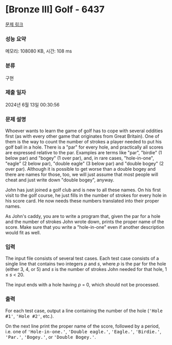 # [Bronze III] Golf - 6437 

[문제 링크](https://www.acmicpc.net/problem/6437) 

### 성능 요약

메모리: 108080 KB, 시간: 108 ms

### 분류

구현

### 제출 일자

2024년 6월 13일 00:30:56

### 문제 설명

<p>Whoever wants to learn the game of golf has to cope with several oddities first (as with every other game that originates from Great Britain). One of them is the way to count the number of strokes a player needed to put his golf ball in a hole. There is a "par" for every hole, and practically all scores are expressed relative to the par. Examples are terms like "par", "birdie" (1 below par) and "bogey" (1 over par), and, in rare cases, "hole-in-one", "eagle" (2 below par), "double eagle" (3 below par) and "double bogey" (2 over par). Although it is possible to get worse than a double bogey and there are names for those, too, we will just assume that most people will cheat and just write down "double bogey", anyway.</p>

<p>John has just joined a golf club and is new to all these names. On his first visit to the golf course, he just fills in the number of strokes for every hole in his score card. He now needs these numbers translated into their proper names.</p>

<p>As John's caddy, you are to write a program that, given the par for a hole and the number of strokes John wrote down, prints the proper name of the score. Make sure that you write a "hole-in-one" even if another description would fit as well.</p>

### 입력 

 <p>The input file consists of several test cases. Each test case consists of a single line that contains two integers <i>p</i> and <i>s</i>, where <i>p</i> is the par for the hole (either 3, 4, or 5) and <i>s</i> is the number of strokes John needed for that hole, 1 ≤ <i>s</i> < 20.</p>

<p>The input ends with a hole having <i>p </i>= 0, which should not be processed.</p>

### 출력 

 <p>For each test case, output a line containing the number of the hole (<tt>'Hole #1'</tt>, <tt>'Hole #2'</tt>, etc.).</p>

<p>On the next line print the proper name of the score, followed by a period, i.e. one of <tt>'Hole-in-one.'</tt>, <tt>'Double eagle.'</tt>, <tt>'Eagle.'</tt>, <tt>'Birdie.'</tt>, <tt>'Par.'</tt>, <tt>'Bogey.'</tt>, or <tt>'Double Bogey.'</tt>.</p>

